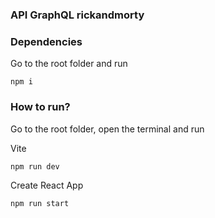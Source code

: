 ### API GraphQL rickandmorty

### Dependencies

Go to the root folder and run

```
npm i
```

### How to run?

Go to the root folder, open the terminal and run

Vite

```
npm run dev
```

Create React App

```
npm run start
```
